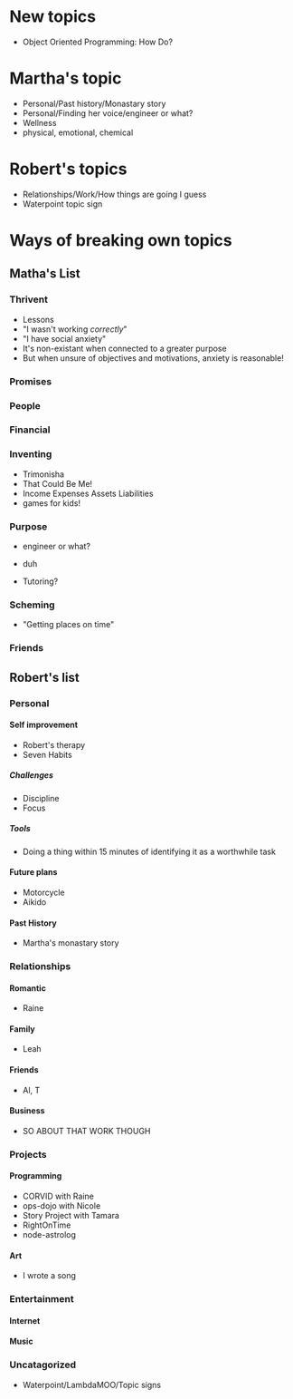# New topics

- Object Oriented Programming: How Do?

# Martha's topic

- Personal/Past history/Monastary story
- Personal/Finding her voice/engineer or what?
- Wellness
 - physical, emotional, chemical

# Robert's topics

- Relationships/Work/How things are going I guess
- Waterpoint topic sign

# Ways of breaking own topics

## Matha's List

### Thrivent

- Lessons
 - "I wasn't working _correctly_"
 - "I have social anxiety"
  - It's non-existant when connected to a greater purpose
  - But when unsure of objectives and motivations, anxiety is reasonable!


### Promises

### People

### Financial

### Inventing

- Trimonisha
- That Could Be Me!
- Income Expenses Assets Liabilities
 - games for kids!

### Purpose

- engineer or what?
 - duh

- Tutoring?

### Scheming

- "Getting places on time"

### Friends

## Robert's list

### Personal

#### Self improvement

- Robert's therapy
- Seven Habits

##### Challenges

- Discipline
- Focus

##### Tools

- Doing a thing within 15 minutes of identifying it as a worthwhile task

#### Future plans

- Motorcycle
- Aikido

#### Past History

- Martha's monastary story

### Relationships

#### Romantic

- Raine

#### Family

- Leah

#### Friends

- Al, T

#### Business

- SO ABOUT THAT WORK THOUGH

### Projects

#### Programming

- CORVID with Raine
- ops-dojo with Nicole
- Story Project with Tamara
- RightOnTime
- node-astrolog

#### Art

- I wrote a song

### Entertainment

#### Internet

#### Music

### Uncatagorized

- Waterpoint/LambdaMOO/Topic signs

